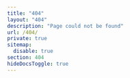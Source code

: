 ```yaml
---
title: "404"
layout: "404"
description: "Page could not be found"
url: /404/
private: true
sitemap:
  disable: true
section: 404
hideDocsToggle: true
---
```

